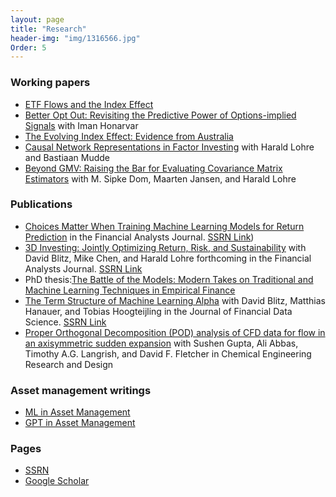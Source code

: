 ```yaml
---
layout: page
title: "Research"
header-img: "img/1316566.jpg"
Order: 5
---
```


### Working papers
* [ETF Flows and the Index Effect](https://papers.ssrn.com/sol3/papers.cfm?abstract_id=4875607)
* [Better Opt Out: Revisiting the Predictive Power of Options-implied Signals](https://papers.ssrn.com/sol3/papers.cfm?abstract_id=4766424) with Iman Honarvar
* [The Evolving Index Effect: Evidence from Australia](https://papers.ssrn.com/sol3/papers.cfm?abstract_id=4779993)
* [Causal Network Representations in Factor Investing](https://papers.ssrn.com/sol3/papers.cfm?abstract_id=4679870) with Harald Lohre and Bastiaan Mudde
* [Beyond GMV: Raising the Bar for Evaluating Covariance Matrix Estimators](https://papers.ssrn.com/sol3/papers.cfm?abstract_id=4684926) with M. Sipke Dom, Maarten Jansen, and Harald Lohre



### Publications
* [Choices Matter When Training Machine Learning Models for Return Prediction](https://www.tandfonline.com/doi/full/10.1080/0015198X.2024.2388024) in the Financial Analysts Journal. [SSRN Link](https://papers.ssrn.com/sol3/papers.cfm?abstract_id=4497739))
* [3D Investing: Jointly Optimizing Return, Risk, and Sustainability](https://www.tandfonline.com/doi/full/10.1080/0015198X.2024.2335142) with David Blitz, Mike Chen, and Harald Lohre forthcoming in the Financial Analysts Journal. [SSRN Link](https://papers.ssrn.com/sol3/papers.cfm?abstract_id=4670534)
* PhD thesis:[The Battle of the Models: Modern Takes on Traditional and Machine Learning Techniques in Empirical Finance](https://opus.lib.uts.edu.au/handle/10453/173605)
* [The Term Structure of Machine Learning Alpha](https://doi.org/10.3905/jfds.2023.1.135) with David Blitz, Matthias Hanauer, and Tobias Hoogteijling in the Journal of Financial Data Science. [SSRN Link](https://papers.ssrn.com/sol3/papers.cfm?abstract_id=4474637)
* [Proper Orthogonal Decomposition (POD) analysis of CFD data for flow in an axisymmetric sudden expansion](https://doi.org/10.1016/j.cherd.2017.05.017)
with Sushen Gupta, Ali Abbas, Timothy A.G. Langrish, and David F. Fletcher in Chemical Engineering Research and Design 

### Asset management writings

* [ML in Asset Management](https://www.robeco.com/en-int/insights/2023/03/machine-learning-models-can-spot-interesting-interactions)
* [GPT in Asset Management](https://www.robeco.com/en-int/insights/2023/04/harnessing-gpt-for-smarter-asset-management-prospects-and-perils)


### Pages
* [SSRN](https://papers.ssrn.com/sol3/cf_dev/AbsByAuth.cfm?per_id=2982867)
* [Google Scholar](https://scholar.google.com/citations?user=DOKjT8EAAAAJ&hl=en)